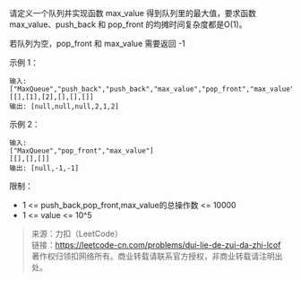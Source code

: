 请定义一个队列并实现函数 max_value 得到队列里的最大值，要求函数max_value、push_back 和 pop_front 的均摊时间复杂度都是O(1)。

若队列为空，pop_front 和 max_value 需要返回 -1

示例 1：
```
输入: 
["MaxQueue","push_back","push_back","max_value","pop_front","max_value"]
[[],[1],[2],[],[],[]]
输出: [null,null,null,2,1,2]
```

示例 2：
```
输入: 
["MaxQueue","pop_front","max_value"]
[[],[],[]]
输出: [null,-1,-1]
```

限制：
* 1 <= push_back,pop_front,max_value的总操作数 <= 10000
* 1 <= value <= 10^5

> 来源：力扣（LeetCode）  
> 链接：https://leetcode-cn.com/problems/dui-lie-de-zui-da-zhi-lcof  
> 著作权归领扣网络所有。商业转载请联系官方授权，非商业转载请注明出处。  